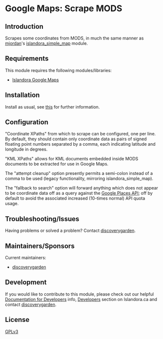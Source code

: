 # Google Maps: Scrape MODS

## Introduction

Scrapes some coordinates from MODS, in much the same manner as [mjordan](islandora_solr_metadata_description)'s [islandora_simple_map](https://github.com/mjordan/islandora_simple_map) module.

## Requirements

This module requires the following modules/libraries:

* [Islandora Google Maps](https://github.com/discoverygarden/islandora_gmap)

## Installation

Install as usual, see [this](https://drupal.org/documentation/install/modules-themes/modules-7) for further information.

## Configuration

"Coordinate XPaths" from which to scrape can be configured, one per line. By default, they should contain only coordinate data as pairs of signed floating point numbers separated by a comma, each indicating latitude and longitude in degrees.

"KML XPaths" allows for KML documents embedded inside MODS documents to be extracted for use in Google Maps.

The "attempt cleanup" option presently permits a semi-colon instead of a comma to be used (legacy functionality, mirroring islandora_simple_map).

The "fallback to search" option will forward anything which does not appear to be coordinate data off as a query against the [Google Places API](https://developers.google.com/places/web-service/search#TextSearchRequests); off by default to avoid the associated increased (10-times normal) API quota usage.

## Troubleshooting/Issues

Having problems or solved a problem? Contact [discoverygarden](http://support.discoverygarden.ca).

## Maintainers/Sponsors

Current maintainers:

* [discoverygarden](http://www.discoverygarden.ca)

## Development

If you would like to contribute to this module, please check out our helpful
[Documentation for Developers](https://github.com/Islandora/islandora/wiki#wiki-documentation-for-developers)
info, [Developers](http://islandora.ca/developers) section on Islandora.ca and
contact [discoverygarden](http://support.discoverygarden.ca).

## License

[GPLv3](http://www.gnu.org/licenses/gpl-3.0.txt)
